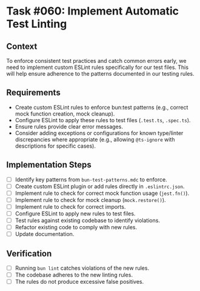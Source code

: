 # Task #060: Implement Automatic Test Linting

## Context

To enforce consistent test practices and catch common errors early, we need to implement custom ESLint rules specifically for our test files. This will help ensure adherence to the patterns documented in our testing rules.

## Requirements

- Create custom ESLint rules to enforce bun:test patterns (e.g., correct mock function creation, mock cleanup).
- Configure ESLint to apply these rules to test files (`.test.ts`, `.spec.ts`).
- Ensure rules provide clear error messages.
- Consider adding exceptions or configurations for known type/linter discrepancies where appropriate (e.g., allowing `@ts-ignore` with descriptions for specific cases).

## Implementation Steps

- [ ] Identify key patterns from `bun-test-patterns.mdc` to enforce.
- [ ] Create custom ESLint plugin or add rules directly in `.eslintrc.json`.
- [ ] Implement rule to check for correct mock function usage (`jest.fn()`).
- [ ] Implement rule to check for mock cleanup (`mock.restore()`).
- [ ] Implement rule to check for correct imports.
- [ ] Configure ESLint to apply new rules to test files.
- [ ] Test rules against existing codebase to identify violations.
- [ ] Refactor existing code to comply with new rules.
- [ ] Update documentation.

## Verification

- [ ] Running `bun lint` catches violations of the new rules.
- [ ] The codebase adheres to the new linting rules.
- [ ] The rules do not produce excessive false positives.
